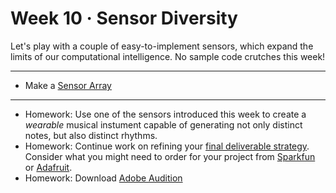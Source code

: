 # Week 10 · Sensor Diversity

Let's play with a couple of easy-to-implement sensors, which expand the limits of our computational intelligence. No sample code crutches this week!

---

- Make a [Sensor Array](exercise.md)

-----

- Homework: Use one of the sensors introduced this week to create a *wearable* musical instument capable of generating not only distinct notes, but also distinct rhythms.
- Homework: Continue work on refining your [final deliverable strategy](../briefs.md). Consider what you might need to order for your project from [Sparkfun](https://www.sparkfun.com) or [Adafruit](https://www.adafruit.com).
- Homework: Download [Adobe Audition](https://www.adobe.com/products/audition.html?sdid=KKQPG&mv=search&s_kwcid=AL!3085!3!247410221515!e!!g!!adobe%20audition&ef_id=WsP@DAAABTAZ-QGq:20180403221956:s)

